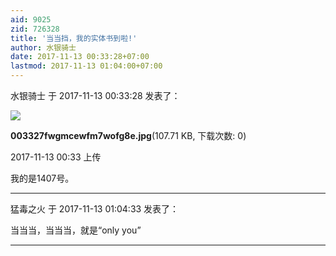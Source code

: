 ```yaml
---
aid: 9025
zid: 726328
title: '当当挡，我的实体书到啦!'
author: 水银骑士
date: 2017-11-13 00:33:28+07:00
lastmod: 2017-11-13 01:04:00+07:00
---
```


水银骑士 于 2017-11-13 00:33:28 发表了：

![](https://mirrors.tuna.tsinghua.edu.cn/osdn/lgqm/72877/003327fwgmcewfm7wofg8e.jpg)



**003327fwgmcewfm7wofg8e.jpg**(107.71 KB, 下载次数: 0)



2017-11-13 00:33 上传



我的是1407号。

---------

猛毒之火 于 2017-11-13 01:04:33 发表了：

当当当，当当当，就是“only you”

---------

